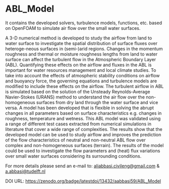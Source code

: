 # ABL_Model
It contains the developed solvers, turbulence models, functions, etc. based on OpenFOAM to simulate air flow over the small water surfaces. 

A 3-D numerical method is developed to study the airflow from land to water surface to investigate the spatial distribution of surface fluxes over heteroge-neous surfaces in (semi-)arid regions. Changes in the momentum roughness and thermal or moisture roughness lengths from land to water surface can affect the turbulent flow in the Atmospheric Boundary Layer (ABL). Quantifying these effects on the airflow and fluxes in the ABL is important for water resources management and local climate studies. To take into account the effects of atmospheric stability conditions on airflow and buoyancy force, the governing equations and turbulence models are modified to include these effects on the airflow. The turbulent airflow in ABL is simulated based on the
solution of the Unsteady Reynolds-Average Navier-Stokes (URANS) method to understand the air flow over the non-homogeneous surfaces from dry land through the water surface and vice versa. A model has been developed that is flexible in solving the abrupt changes in all parameters based on surface characteristics e.g. changes in roughness, temperature and wetness. This
ABL model was validated using a range of different test cases extracted from numerical simulations in literature that cover a wide range of complexities.
The results show that the developed model can be used to study airflow and improves the prediction of the flow characteristics of neutral and non-neutral ABL flow over complex and non-homogeneous surfaces (terrain). The results of the model could be used to investigate the flow parameters and (heat) flux variations over small water surfaces considering its surrounding conditions.

For more details please send an e-mail to: aliabbasi.civileng@gmail.com & a.abbasi@tudelft.nl

DOI URL: https://zenodo.org/badge/latestdoi/13432/aabbasi59/ABL_Model


